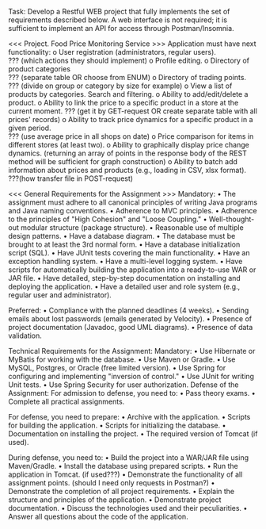 Task:
Develop a Restful WEB project that fully implements the set of requirements described below.
A web interface is not required; it is sufficient to implement an API for access through Postman/Insomnia.

<<< Project. Food Price Monitoring Service >>>
Application must have next functionality:
o	User registration (administrators, regular users).    
??? (which actions they should implement)
o	Profile editing.
o	Directory of product categories                       
??? (separate table OR choose from ENUM)
o	Directory of trading points.                          
??? (divide on group or category by size for example)
o	View a list of products by categories. Search and filtering.
o	Ability to add/edit/delete a product.
o	Ability to link the price to a specific product in a store at the current moment.
??? (get it by GET-request OR create separate table with all prices' records)
o	Ability to track price dynamics for a specific product in a given period.     
??? (use average price in all shops on date)
o	Price comparison for items in different stores (at least two).
o	Ability to graphically display price change dynamics.
    (returning an array of points in the response body of the REST method will be sufficient for graph construction)
o	Ability to batch add information about prices and products (e.g., loading in CSV, xlsx format).
???(how transfer file in POST-request)


<<< General Requirements for the Assignment >>>
Mandatory:
•	The assignment must adhere to all canonical principles of writing Java programs and Java naming conventions.
•	Adherence to MVC principles.
•	Adherence to the principles of "High Cohesion" and "Loose Coupling."
•	Well-thought-out modular structure (package structure).
•	Reasonable use of multiple design patterns.
•	Have a database diagram.
•	The database must be brought to at least the 3rd normal form.
•	Have a database initialization script (SQL).
•	Have JUnit tests covering the main functionality.
•	Have an exception handling system.
•	Have a multi-level logging system.
•	Have scripts for automatically building the application into a ready-to-use WAR or JAR file.
•	Have detailed, step-by-step documentation on installing and deploying the application.
•	Have a detailed user and role system (e.g., regular user and administrator).

Preferred:
•	Compliance with the planned deadlines (4 weeks).
•	Sending emails about lost passwords (emails generated by Velocity).
•	Presence of project documentation (Javadoc, good UML diagrams).
•	Presence of data validation.

Technical Requirements for the Assignment:
Mandatory:
•	Use Hibernate or MyBatis for working with the database.
•	Use Maven or Gradle.
•	Use MySQL, Postgres, or Oracle (free limited version).
•	Use Spring for configuring and implementing "inversion of control."
•	Use JUnit for writing Unit tests.
•	Use Spring Security for user authorization.
Defense of the Assignment:
For admission to defense, you need to:
•	Pass theory exams.
•	Complete all practical assignments.

For defense, you need to prepare:
•	Archive with the application.
•	Scripts for building the application.
•	Scripts for initializing the database.
•	Documentation on installing the project.
•	The required version of Tomcat (if used).

During defense, you need to:
•	Build the project into a WAR/JAR file using Maven/Gradle.
•	Install the database using prepared scripts.
•	Run the application in Tomcat. (if used???)
•	Demonstrate the functionality of all assignment points. (should I need only requests in Postman?)
•	Demonstrate the completion of all project requirements.
•	Explain the structure and principles of the application.
•	Demonstrate project documentation.
•	Discuss the technologies used and their peculiarities.
•	Answer all questions about the code of the application.

